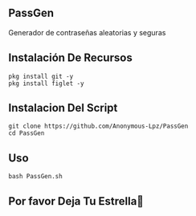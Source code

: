 ## PassGen
Generador de contraseñas aleatorias y seguras
## Instalación De Recursos
```
pkg install git -y
pkg install figlet -y
```



## Instalacion Del Script
```
git clone https://github.com/Anonymous-Lpz/PassGen
cd PassGen
```


## Uso
```
bash PassGen.sh
```


## Por favor Deja Tu Estrella🌟
